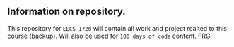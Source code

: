 ## Information on repository.

This repository for `EECS 1720` will contain all work and project realted to this course (backup). Will also be used for `100 days of code` content. 
 FRG

